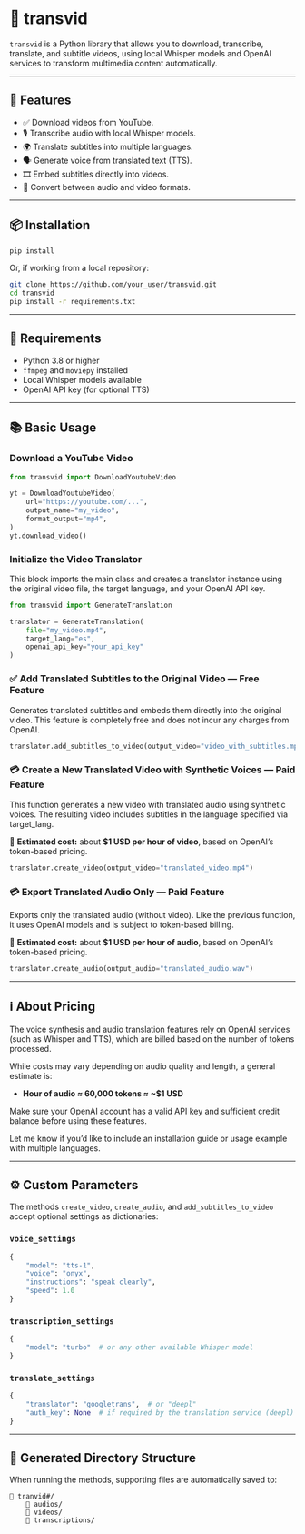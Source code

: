 # 🎥 transvid

`transvid` is a Python library that allows you to download, transcribe, translate, and subtitle videos, using local Whisper models and OpenAI services to transform multimedia content automatically.

---

## 🚀 Features

- ✅ Download videos from YouTube.
- 🎙 Transcribe audio with local Whisper models.
- 🌍 Translate subtitles into multiple languages.
- 🗣 Generate voice from translated text (TTS).
- 🎞 Embed subtitles directly into videos.
- 🔁 Convert between audio and video formats.

---

## 📦 Installation

```bash
pip install
```

Or, if working from a local repository:

```bash
git clone https://github.com/your_user/transvid.git
cd transvid
pip install -r requirements.txt
```

---

## 🧠 Requirements

- Python 3.8 or higher
- `ffmpeg` and `moviepy` installed
- Local Whisper models available
- OpenAI API key (for optional TTS)

---

## 📚 Basic Usage
### Download a YouTube Video

```python
from transvid import DownloadYoutubeVideo

yt = DownloadYoutubeVideo(
    url="https://youtube.com/...",
    output_name="my_video",
    format_output="mp4", 
)
yt.download_video()
```

### Initialize the Video Translator

This block imports the main class and creates a translator instance using the original video file, the target language, and your OpenAI API key.


```python
from transvid import GenerateTranslation

translator = GenerateTranslation(
    file="my_video.mp4",
    target_lang="es",
    openai_api_key="your_api_key"
)
```

### ✅ Add Translated Subtitles to the Original Video — Free Feature
Generates translated subtitles and embeds them directly into the original video. This feature is completely free and does not incur any charges from OpenAI.

```python
translator.add_subtitles_to_video(output_video="video_with_subtitles.mp4")
```

### 💳 Create a New Translated Video with Synthetic Voices — Paid Feature
This function generates a new video with translated audio using synthetic voices. The resulting video includes subtitles in the language specified via target_lang.

📌 **Estimated cost:** about **$1 USD per hour of video**, based on OpenAI’s token-based pricing.

```python
translator.create_video(output_video="translated_video.mp4")
```

### 💳 Export Translated Audio Only — Paid Feature
Exports only the translated audio (without video). Like the previous function, it uses OpenAI models and is subject to token-based billing.

📌 **Estimated cost:** about **$1 USD per hour of audio**, based on OpenAI’s token-based pricing.

```python
translator.create_audio(output_audio="translated_audio.wav")
```

---

## ℹ️ About Pricing
The voice synthesis and audio translation features rely on OpenAI services (such as Whisper and TTS), which are billed based on the number of tokens processed.

While costs may vary depending on audio quality and length, a general estimate is:

- **Hour of audio ≈ 60,000 tokens ≈ ~$1 USD**

Make sure your OpenAI account has a valid API key and sufficient credit balance before using these features.

Let me know if you’d like to include an installation guide or usage example with multiple languages.

---

## ⚙️ Custom Parameters

The methods `create_video`, `create_audio`, and `add_subtitles_to_video` accept optional settings as dictionaries:

### `voice_settings`

```python
{
    "model": "tts-1",
    "voice": "onyx",
    "instructions": "speak clearly",
    "speed": 1.0
}
```

### `transcription_settings`

```python
{
    "model": "turbo"  # or any other available Whisper model
}
```

### `translate_settings`

```python
{
    "translator": "googletrans",  # or "deepl"
    "auth_key": None  # if required by the translation service (deepl)
}
```

---

## 📂 Generated Directory Structure

When running the methods, supporting files are automatically saved to:

```
📁 tranvid#/
    📁 audios/
    📁 videos/
    📁 transcriptions/
```


